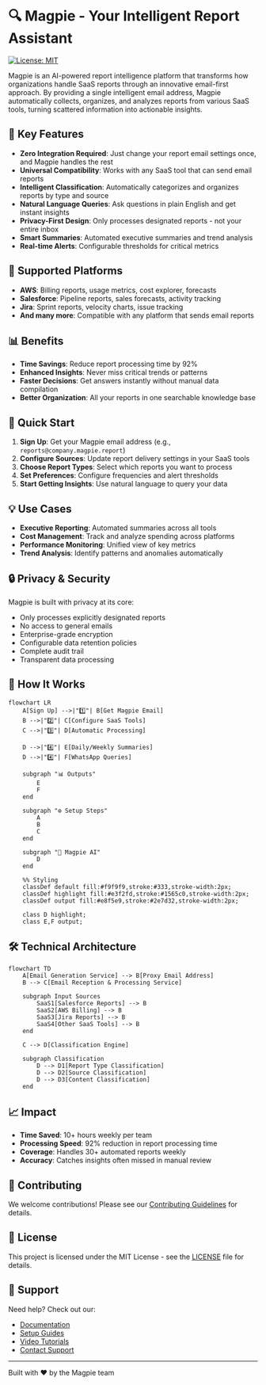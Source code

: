 # 🔍 Magpie - Your Intelligent Report Assistant

[![License: MIT](https://img.shields.io/badge/License-MIT-blue.svg)](https://opensource.org/licenses/MIT)

Magpie is an AI-powered report intelligence platform that transforms how organizations handle SaaS reports through an innovative email-first approach. By providing a single intelligent email address, Magpie automatically collects, organizes, and analyzes reports from various SaaS tools, turning scattered information into actionable insights.

## 🌟 Key Features

- **Zero Integration Required**: Just change your report email settings once, and Magpie handles the rest
- **Universal Compatibility**: Works with any SaaS tool that can send email reports
- **Intelligent Classification**: Automatically categorizes and organizes reports by type and source
- **Natural Language Queries**: Ask questions in plain English and get instant insights
- **Privacy-First Design**: Only processes designated reports - not your entire inbox
- **Smart Summaries**: Automated executive summaries and trend analysis
- **Real-time Alerts**: Configurable thresholds for critical metrics

## 🔧 Supported Platforms

- **AWS**: Billing reports, usage metrics, cost explorer, forecasts
- **Salesforce**: Pipeline reports, sales forecasts, activity tracking
- **Jira**: Sprint reports, velocity charts, issue tracking
- **And many more**: Compatible with any platform that sends email reports

## 📊 Benefits

- **Time Savings**: Reduce report processing time by 92%
- **Enhanced Insights**: Never miss critical trends or patterns
- **Faster Decisions**: Get answers instantly without manual data compilation
- **Better Organization**: All your reports in one searchable knowledge base

## 🚀 Quick Start

1. **Sign Up**: Get your Magpie email address (e.g., `reports@company.magpie.report`)
2. **Configure Sources**: Update report delivery settings in your SaaS tools
3. **Choose Report Types**: Select which reports you want to process
4. **Set Preferences**: Configure frequencies and alert thresholds
5. **Start Getting Insights**: Use natural language to query your data

## 💡 Use Cases

- **Executive Reporting**: Automated summaries across all tools
- **Cost Management**: Track and analyze spending across platforms
- **Performance Monitoring**: Unified view of key metrics
- **Trend Analysis**: Identify patterns and anomalies automatically

## 🔒 Privacy & Security

Magpie is built with privacy at its core:
- Only processes explicitly designated reports
- No access to general emails
- Enterprise-grade encryption
- Configurable data retention policies
- Complete audit trail
- Transparent data processing

## 🔄 How It Works

```mermaid
flowchart LR
    A[Sign Up] -->|"1️⃣"| B[Get Magpie Email]
    B -->|"2️⃣"| C[Configure SaaS Tools]
    C -->|"3️⃣"| D[Automatic Processing]
    
    D -->|"4️⃣"| E[Daily/Weekly Summaries]
    D -->|"4️⃣"| F[WhatsApp Queries]
    
    subgraph "📊 Outputs"
        E
        F
    end
    
    subgraph "⚙️ Setup Steps"
        A
        B
        C
    end
    
    subgraph "🤖 Magpie AI"
        D
    end
    
    %% Styling
    classDef default fill:#f9f9f9,stroke:#333,stroke-width:2px;
    classDef highlight fill:#e3f2fd,stroke:#1565c0,stroke-width:2px;
    classDef output fill:#e8f5e9,stroke:#2e7d32,stroke-width:2px;
    
    class D highlight;
    class E,F output;
```

## 🛠️ Technical Architecture

```mermaid
flowchart TD
    A[Email Generation Service] --> B[Proxy Email Address]
    B --> C[Email Reception & Processing Service]
    
    subgraph Input Sources
        SaaS1[Salesforce Reports] --> B
        SaaS2[AWS Billing] --> B
        SaaS3[Jira Reports] --> B
        SaaS4[Other SaaS Tools] --> B
    end

    C --> D[Classification Engine]
    
    subgraph Classification
        D --> D1[Report Type Classification]
        D --> D2[Source Classification]
        D --> D3[Content Classification]
    end
```

## 📈 Impact

- **Time Saved**: 10+ hours weekly per team
- **Processing Speed**: 92% reduction in report processing time
- **Coverage**: Handles 30+ automated reports weekly
- **Accuracy**: Catches insights often missed in manual review

## 🤝 Contributing

We welcome contributions! Please see our [Contributing Guidelines](CONTRIBUTING.md) for details.

## 📄 License

This project is licensed under the MIT License - see the [LICENSE](LICENSE) file for details.

## 📧 Support

Need help? Check out our:
- [Documentation](docs/)
- [Setup Guides](docs/setup/)
- [Video Tutorials](docs/tutorials/)
- [Contact Support](mailto:support@magpie.ai)

---

Built with ❤️ by the Magpie team

